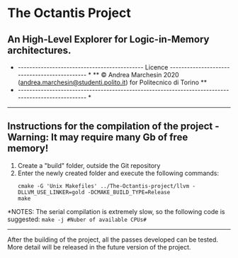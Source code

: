 # The Octantis Project
## An High-Level Explorer for Logic-in-Memory architectures.

* -------------------------------------------- Licence --------------------------------------------- *
** © Andrea Marchesin 2020 (andrea.marchesin@studenti.polito.it) for Politecnico di Torino **
* -------------------------------------------------------------------------------------------------- *

-----------------------------------------------------------------------------------------------------
Instructions for the compilation of the project - Warning: It may require many Gb of free memory!
-----------------------------------------------------------------------------------------------------
 
1. Create a "build" folder, outside the Git repository
2. Enter the newly created folder and execute the following commands:
    ```
    cmake -G 'Unix Makefiles' ../The-Octantis-project/llvm -DLLVM_USE_LINKER=gold -DCMAKE_BUILD_TYPE=Release
    make
    ```

*NOTES: The serial compilation is extremely slow, so the following code is suggested:
    `make -j #Nuber of available CPUs#`

-----------------------------------------------------------------------------------------------------

After the building of the project, all the passes developed can be tested. More detail will be released
in the future version of the project.
